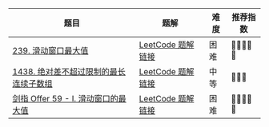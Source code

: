 | 题目                                                         | 题解                                                         | 难度 | 推荐指数 |
| ------------------------------------------------------------ | ------------------------------------------------------------ | ---- | -------- |
| [239. 滑动窗口最大值](https://leetcode.cn/problems/sliding-window-maximum/) | [LeetCode 题解链接](https://leetcode.cn/problems/sliding-window-maximum/solution/by-ac_oier-o89l/) | 困难 | 🤩🤩🤩🤩🤩    |
| [1438. 绝对差不超过限制的最长连续子数组](https://leetcode-cn.com/problems/longest-continuous-subarray-with-absolute-diff-less-than-or-equal-to-limit/) | [LeetCode 题解链接](https://leetcode-cn.com/problems/longest-continuous-subarray-with-absolute-diff-less-than-or-equal-to-limit/solution/xiang-jie-er-fen-hua-dong-chuang-kou-dan-41g1/) | 中等 | 🤩🤩🤩      |
| [剑指 Offer 59 - I. 滑动窗口的最大值](https://leetcode.cn/problems/hua-dong-chuang-kou-de-zui-da-zhi-lcof/) | [LeetCode 题解链接](https://leetcode.cn/problems/hua-dong-chuang-kou-de-zui-da-zhi-lcof/solution/by-ac_oier-sjym/) | 困难 | 🤩🤩🤩🤩🤩    |

